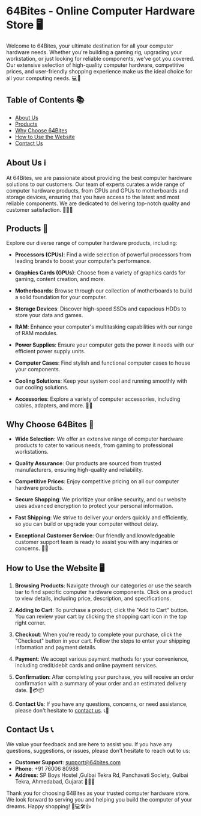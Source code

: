 
# 64Bites - Online Computer Hardware Store 🖥️

Welcome to 64Bites, your ultimate destination for all your computer hardware needs. Whether you're building a gaming rig, upgrading your workstation, or just looking for reliable components, we've got you covered. Our extensive selection of high-quality computer hardware, competitive prices, and user-friendly shopping experience make us the ideal choice for all your computing needs. 💻🔧

## Table of Contents 📚

- [About Us](#about-us)
- [Products](#products)
- [Why Choose 64Bites](#why-choose-64bites)
- [How to Use the Website](#how-to-use-the-website)
- [Contact Us](#contact-us)

## About Us ℹ️

At 64Bites, we are passionate about providing the best computer hardware solutions to our customers. Our team of experts curates a wide range of computer hardware products, from CPUs and GPUs to motherboards and storage devices, ensuring that you have access to the latest and most reliable components. We are dedicated to delivering top-notch quality and customer satisfaction. 👨‍💻🔩

## Products 🛒

Explore our diverse range of computer hardware products, including:

- **Processors (CPUs)**: Find a wide selection of powerful processors from leading brands to boost your computer's performance.

- **Graphics Cards (GPUs)**: Choose from a variety of graphics cards for gaming, content creation, and more.

- **Motherboards**: Browse through our collection of motherboards to build a solid foundation for your computer.

- **Storage Devices**: Discover high-speed SSDs and capacious HDDs to store your data and games.

- **RAM**: Enhance your computer's multitasking capabilities with our range of RAM modules.

- **Power Supplies**: Ensure your computer gets the power it needs with our efficient power supply units.

- **Computer Cases**: Find stylish and functional computer cases to house your components.

- **Cooling Solutions**: Keep your system cool and running smoothly with our cooling solutions.

- **Accessories**: Explore a variety of computer accessories, including cables, adapters, and more. 🧰🔨

## Why Choose 64Bites 🌟

- **Wide Selection**: We offer an extensive range of computer hardware products to cater to various needs, from gaming to professional workstations.

- **Quality Assurance**: Our products are sourced from trusted manufacturers, ensuring high-quality and reliability.

- **Competitive Prices**: Enjoy competitive pricing on all our computer hardware products.

- **Secure Shopping**: We prioritize your online security, and our website uses advanced encryption to protect your personal information.

- **Fast Shipping**: We strive to deliver your orders quickly and efficiently, so you can build or upgrade your computer without delay.

- **Exceptional Customer Service**: Our friendly and knowledgeable customer support team is ready to assist you with any inquiries or concerns. 🚚💼

## How to Use the Website 🖥️

1. **Browsing Products**: Navigate through our categories or use the search bar to find specific computer hardware components. Click on a product to view details, including price, description, and specifications.

2. **Adding to Cart**: To purchase a product, click the "Add to Cart" button. You can review your cart by clicking the shopping cart icon in the top right corner.

3. **Checkout**: When you're ready to complete your purchase, click the "Checkout" button in your cart. Follow the steps to enter your shipping information and payment details.

4. **Payment**: We accept various payment methods for your convenience, including credit/debit cards and online payment services.

5. **Confirmation**: After completing your purchase, you will receive an order confirmation with a summary of your order and an estimated delivery date. 🛒💳📦

6. **Contact Us**: If you have any questions, concerns, or need assistance, please don't hesitate to [contact us](#contact-us). 📞📧

## Contact Us 📞

We value your feedback and are here to assist you. If you have any questions, suggestions, or issues, please don't hesitate to reach out to us:

- **Customer Support**: [support@64bites.com](mailto:support@64bites.com)
- **Phone**: +91 76006 80988
- **Address**: SP Boys Hostel ,Gulbai Tekra Rd, Panchavati Society, Gulbai Tekra, Ahmedabad, Gujarat 📮📞🏢

Thank you for choosing 64Bites as your trusted computer hardware store. We look forward to serving you and helping you build the computer of your dreams. Happy shopping! 🛒💻🛠️👍
